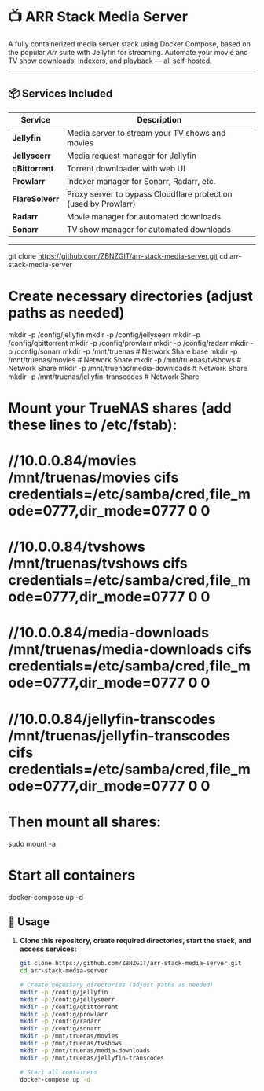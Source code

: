 # 📺 ARR Stack Media Server

A fully containerized media server stack using Docker Compose, based on the popular *Arr* suite with Jellyfin for streaming. Automate your movie and TV show downloads, indexers, and playback — all self-hosted.

---

## 📦 Services Included

| Service       | Description |
|---------------|-------------|
| **Jellyfin**      | Media server to stream your TV shows and movies |
| **Jellyseerr**    | Media request manager for Jellyfin |
| **qBittorrent**   | Torrent downloader with web UI |
| **Prowlarr**      | Indexer manager for Sonarr, Radarr, etc. |
| **FlareSolverr**  | Proxy server to bypass Cloudflare protection (used by Prowlarr) |
| **Radarr**        | Movie manager for automated downloads |
| **Sonarr**        | TV show manager for automated downloads |

---

git clone https://github.com/ZBNZGIT/arr-stack-media-server.git
cd arr-stack-media-server

# Create necessary directories (adjust paths as needed)
mkdir -p /config/jellyfin
mkdir -p /config/jellyseerr
mkdir -p /config/qbittorrent
mkdir -p /config/prowlarr
mkdir -p /config/radarr
mkdir -p /config/sonarr
mkdir -p /mnt/truenas             # Network Share base
mkdir -p /mnt/truenas/movies      # Network Share
mkdir -p /mnt/truenas/tvshows     # Network Share
mkdir -p /mnt/truenas/media-downloads # Network Share
mkdir -p /mnt/truenas/jellyfin-transcodes # Network Share

# Mount your TrueNAS shares (add these lines to /etc/fstab):
#
# //10.0.0.84/movies               /mnt/truenas/movies               cifs credentials=/etc/samba/cred,file_mode=0777,dir_mode=0777 0 0
# //10.0.0.84/tvshows              /mnt/truenas/tvshows              cifs credentials=/etc/samba/cred,file_mode=0777,dir_mode=0777 0 0
# //10.0.0.84/media-downloads      /mnt/truenas/media-downloads      cifs credentials=/etc/samba/cred,file_mode=0777,dir_mode=0777 0 0
# //10.0.0.84/jellyfin-transcodes  /mnt/truenas/jellyfin-transcodes  cifs credentials=/etc/samba/cred,file_mode=0777,dir_mode=0777 0 0

# Then mount all shares:
sudo mount -a

# Start all containers
docker-compose up -d


## 🚀 Usage

1. **Clone this repository, create required directories, start the stack, and access services:**

   ```bash
   git clone https://github.com/ZBNZGIT/arr-stack-media-server.git
   cd arr-stack-media-server

   # Create necessary directories (adjust paths as needed)
   mkdir -p /config/jellyfin
   mkdir -p /config/jellyseerr
   mkdir -p /config/qbittorrent
   mkdir -p /config/prowlarr
   mkdir -p /config/radarr
   mkdir -p /config/sonarr
   mkdir -p /mnt/truenas/movies
   mkdir -p /mnt/truenas/tvshows
   mkdir -p /mnt/truenas/media-downloads
   mkdir -p /mnt/truenas/jellyfin-transcodes

   # Start all containers
   docker-compose up -d
